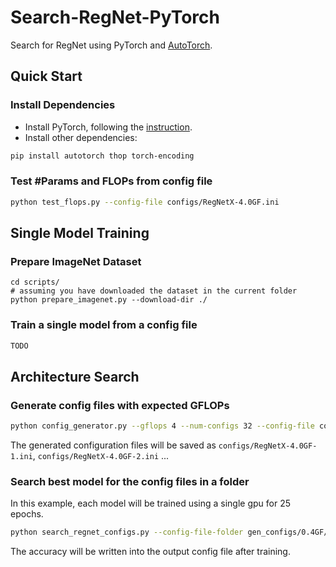 # Search-RegNet-PyTorch

Search for RegNet using PyTorch and [AutoTorch](http://autotorch.org/).

## Quick Start

### Install Dependencies

- Install PyTorch, following the [instruction](https://pytorch.org/get-started/locally/).
- Install other dependencies:
```bash
pip install autotorch thop torch-encoding
```

### Test #Params and FLOPs from config file
```bash
python test_flops.py --config-file configs/RegNetX-4.0GF.ini
```

## Single Model Training

### Prepare ImageNet Dataset
```
cd scripts/
# assuming you have downloaded the dataset in the current folder
python prepare_imagenet.py --download-dir ./
```

### Train a single model from a config file
```bash
TODO
```

## Architecture Search

### Generate config files with expected GFLOPs
```bash
python config_generator.py --gflops 4 --num-configs 32 --config-file configs/RegNetX-4.0GF
```

The generated configuration files will be saved as `configs/RegNetX-4.0GF-1.ini`,
`configs/RegNetX-4.0GF-2.ini` ...

### Search best model for the config files in a folder
In this example, each model will be trained using a single gpu for 25 epochs. 

```bash
python search_regnet_configs.py --config-file-folder gen_configs/0.4GF/ --output-folder out_configs/ --epochs 25
```
The accuracy will be written into the output config file after training.

